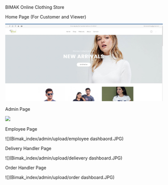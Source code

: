 BIMAK Online Clothing Store

Home Page (For Customer and Viewer)

![](screenshot.png)

Admin Page

![](Bimak_index/admin/upload/admin_dashboard.png)

Employee Page

![](Bimak_index/admin/upload/employee dashbaord.JPG)

Delivery Handler Page

![](Bimak_index/admin/upload/delievery dashboard.JPG)

Order Handler Page

![](Bimak_index/admin/upload/order dashboard.JPG)
